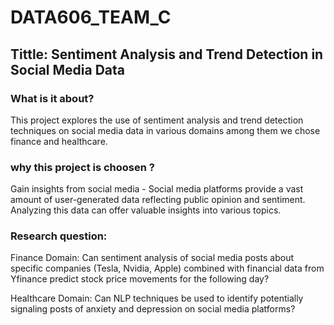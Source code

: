 # DATA606_TEAM_C
## Tittle: Sentiment Analysis and Trend Detection in Social Media Data


### What is it about? ​

This project explores the use of sentiment analysis and trend detection techniques on social media data in various domains among them we chose finance and healthcare.

### why this project is choosen ?

Gain insights from social media - Social media platforms provide a vast amount of user-generated data reflecting public opinion and sentiment. Analyzing this data can offer valuable insights into various topics.​

### Research question: ​

Finance Domain: Can sentiment analysis of social media posts about specific companies (Tesla, Nvidia, Apple) combined with financial data from Yfinance predict stock price movements for the following day?​

Healthcare Domain: Can NLP techniques be used to identify potentially signaling posts of anxiety and depression on social media platforms?​

